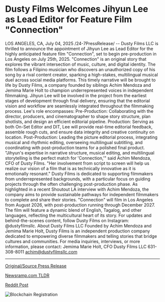 # Dusty Films Welcomes Jihyun Lee as Lead Editor for Feature Film "Connection"

LOS ANGELES, CA, July 04, 2025 /24-7PressRelease/ -- Dusty Films LLC is thrilled to announce the appointment of Jihyun Lee as Lead Editor for the highly anticipated feature film "Connection", set to begin pre-production in Los Angeles on July 25th, 2025.  "Connection" is an original story that explores the vibrant intersection of music, culture, and digital identity. The film follows a Filipino musician who discovers an unauthorized copy of his song by a rival content creator, sparking a high-stakes, multilingual musical duel across social media platforms. This timely narrative will be brought to life by Dusty Films, a company founded by siblings Achim Mendoza and Jemima Marie Holt to champion underrepresented voices in independent filmmaking.  Jihyun Lee will be involved in the project from the earliest stages of development through final delivery, ensuring that the editorial vision and workflow are seamlessly integrated throughout the filmmaking process. Lee's role encompasses: Pre-Production: Collaborating with the director, producers, and cinematographer to shape story structure, plan shotlists, and design an efficient editorial pipeline.  Production: Serving as both On-Set Editor and DIT, Lee will provide real-time editorial feedback, assemble rough cuts, and ensure data integrity and creative continuity on location.  Post-Production: Leading the picture editorial process, integrating musical and rhythmic editing, overseeing multilingual subtitling, and coordinating with post-production teams for a polished final product.  "Jihyun's expertise in narrative structure, musical editing, and multilingual storytelling is the perfect match for 'Connection,'" said Achim Mendoza, CFO of Dusty Films. "Her involvement from script to screen will help us realize our vision of a film that is as technically innovative as it is emotionally resonant."  Dusty Films is dedicated to supporting filmmakers from underrepresented backgrounds, with a particular focus on guiding projects through the often challenging post-production phase. As highlighted in a recent Shoutout LA interview with Achim Mendoza, the company aims to provide sustainable pathways for independent filmmakers to complete and share their stories.  "Connection" will film in Los Angeles from August 2026, with post-production running through December 2027. The film will feature a dynamic blend of English, Tagalog, and other languages, reflecting the multicultural heart of its story.  For updates and behind-the-scenes content, follow Dusty Films on Instagram: @dustyfilmsllc.  About Dusty Films LLC Founded by Achim Mendoza and Jemima Marie Holt, Dusty Films is an independent production company dedicated to empowering diverse filmmakers and telling stories that bridge cultures and communities.  For media inquiries, interviews, or more information, please contact: Jemima Marie Holt, CFO Dusty Films LLC 631-308-8011 achim@dustyfilmsllc.com 

---

[Original/Source Press Release](https://www.24-7pressrelease.com/press-release/524551/dusty-films-welcomes-jihyun-lee-as-lead-editor-for-feature-film-connection)
                    

[Newsramp.com TLDR](https://newsramp.com/curated-news/dusty-films-appoints-jihyun-lee-as-lead-editor-for-multicultural-feature-connection/66c735c4db58b68f67496ef8c11f6f85) 

 



[Reddit Post](https://www.reddit.com/r/technology_press/comments/1lrclhb/dusty_films_appoints_jihyun_lee_as_lead_editor/) 



![Blockchain Registration](https://cdn.newsramp.app/24-7PressRelease/qrcode/257/4/ideajUTn.webp)